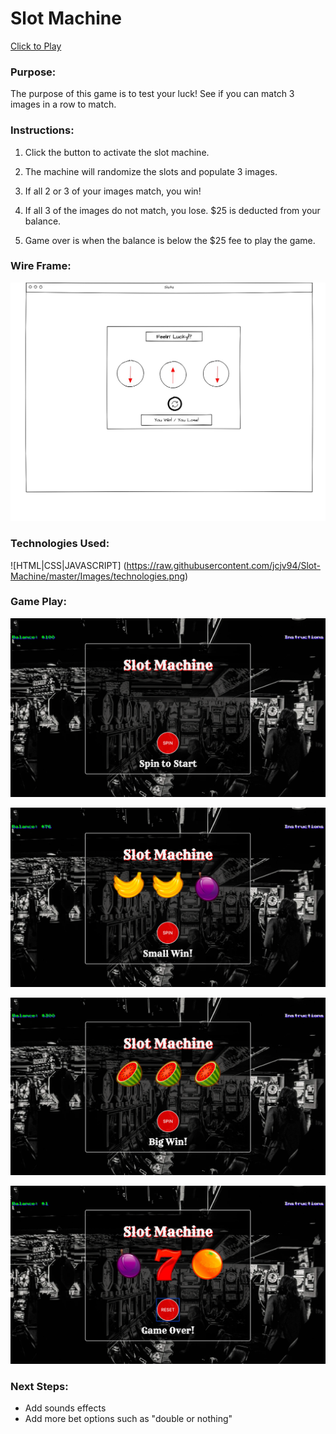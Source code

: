 # Slot Machine

[Click to Play](https://jcjv94.github.io/Slot-Machine/)

### Purpose:

The purpose of this game is to test your luck! See if you can match 3 images in a row to match.

### Instructions:

1. Click the button to activate the slot machine.

2. The machine will randomize the slots and populate 3 images.

3. If all 2 or 3 of your images match, you win!

4. If all 3 of the images do not match, you lose. $25 is deducted from your balance.

5. Game over is when the balance is below the $25 fee to play the game.

### Wire Frame:

![Slot Machine](https://raw.githubusercontent.com/jcjv94/Slot-Machine/master/Images/wireframe.jpg)

### Technologies Used:

![HTML|CSS|JAVASCRIPT] (https://raw.githubusercontent.com/jcjv94/Slot-Machine/master/Images/technologies.png)

### Game Play:

![Start Game](https://raw.githubusercontent.com/jcjv94/Slot-Machine/master/Images/GamePlay%20Screenshots/start%20screen.png)

![Small Win](https://raw.githubusercontent.com/jcjv94/Slot-Machine/master/Images/GamePlay%20Screenshots/Small%20win.png)

![Big Win](https://raw.githubusercontent.com/jcjv94/Slot-Machine/master/Images/GamePlay%20Screenshots/Big%20Win.png)

![Game Over](https://raw.githubusercontent.com/jcjv94/Slot-Machine/master/Images/GamePlay%20Screenshots/Game%20Over%20Screen.png)

### Next Steps:

- Add sounds effects
- Add more bet options such as "double or nothing"